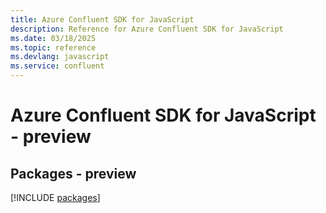 ```yaml
---
title: Azure Confluent SDK for JavaScript
description: Reference for Azure Confluent SDK for JavaScript
ms.date: 03/18/2025
ms.topic: reference
ms.devlang: javascript
ms.service: confluent
---
```

# Azure Confluent SDK for JavaScript - preview
## Packages - preview
[!INCLUDE [packages](confluent-index.md)]